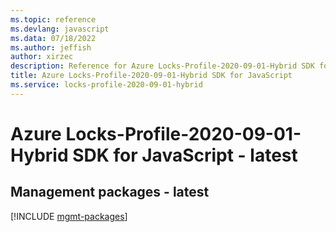```yaml
---
ms.topic: reference
ms.devlang: javascript
ms.data: 07/18/2022
ms.author: jeffish
author: xirzec
description: Reference for Azure Locks-Profile-2020-09-01-Hybrid SDK for JavaScript
title: Azure Locks-Profile-2020-09-01-Hybrid SDK for JavaScript
ms.service: locks-profile-2020-09-01-hybrid
---
```

# Azure Locks-Profile-2020-09-01-Hybrid SDK for JavaScript - latest

## Management packages - latest
[!INCLUDE [mgmt-packages](locks-profile-2020-09-01-hybrid-mgmt-index.md)]
